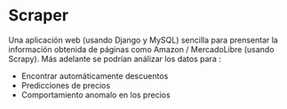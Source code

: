 # Scraper
 
Una aplicación web (usando Django y MySQL) sencilla para prensentar la información obtenida de páginas como Amazon / MercadoLibre (usando Scrapy). Más adelante se podrían análizar los datos para :

* Encontrar automáticamente descuentos
* Predicciones de precios
* Comportamiento anomalo en los precios
